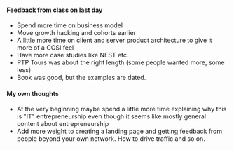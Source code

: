 #### Feedback from class on last day
* Spend more time on business model
* Move growth hacking and cohorts earlier
* A little more time on client and server product architecture to give it more of a COSI feel
* Have more case studies like NEST etc.
* PTP Tours was about the right length (some people wanted more, some less)
* Book was good, but the examples are dated.

#### My own thoughts
* At the very beginning maybe spend a little more time explaining why this is "IT" entrepreneurship even though it seems like mostly general content about entrepreneurship
* Add more weight to creating a landing page and getting feedback from people beyond your own network. How to drive traffic and so on.
